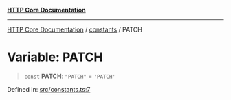 [**HTTP Core Documentation**](../../README.md)

***

[HTTP Core Documentation](../../README.md) / [constants](../README.md) / PATCH

# Variable: PATCH

> `const` **PATCH**: `"PATCH"` = `'PATCH'`

Defined in: [src/constants.ts:7](https://github.com/stonemjs/http-core/blob/0d24f1311c8ffc69c0f21ab48badb00539c57ea4/src/constants.ts#L7)
